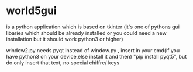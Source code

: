 # world5gui
is a python application which is based on tkinter (it's one of pythons gui libaries which should be already installed or you could need a new installation but it should work python3 or higher)

window2.py needs pyqt instead of window.py , insert in your cmd(if you have python3 on your device,else install it and then) "pip install pyqt5", but do only insert that text, no special chiffre/ keys
